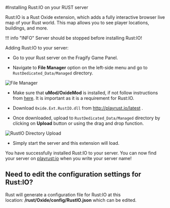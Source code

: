 #Installing Rust:IO on your RUST server

Rust:IO is a Rust Oxide extension, which adds a fully interactive browser live map of your Rust world. This map allows you to see player locations, buildings, and more. 

!!! info "INFO"
	Server should be stopped before installing Rust:IO!

Adding Rust:IO to your server:

*   Go to your Rust server on the Fragify Game Panel.

*   Navigate to **File Manager** option on the left-side menu and go to `RustDedicated_Data/Managed` directory.

![File Manager](../images/file-manager.png)

*   Make sure that **uMod/OxideMod** is installed, if not follow instructions from [here](install-oxide.md). It is important as it is a requirement for Rust:IO.

*   Download `Oxide.Ext.RustIO.dll` from http://playrust.io/latest .

*   Once downloaded, upload to `RustDedicated_Data/Managed` directory by clicking on **Upload** button or using the drag and drop function. 

![RustIO Directory Upload](../images/rustio-directory.png)

* Simply start the server and this extension will load.

You have successfully installed Rust:IO to your server. You can now find your server on [playrust:io](http://playrust.io/) [](http://playrust.io/)when you write your server name!

Need to edit the configuration settings for Rust:IO?
----------------------------------------------------

Rust will generate a configuration file for Rust:IO at this location: **/rust/Oxide/config/RustIO.json** which can be edited.